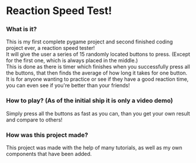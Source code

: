 # Reaction Speed Test!  
### What is it?  
This is my first complete pygame project and second finished coding project ever, a reaction speed tester!  
It will give the user a series of 15 randomly located buttons to press. (Except for the first one, which is always placed in the middle.)  
This is done as there is timer which finishes when you successfully press all the buttons, that then finds the average of how long it takes for one button.  
It is for anyone wanting to practice or see if they have a good reaction time, you can even see if you're better than your friends!  
### How to play? (As of the initial ship it is only a video demo)  
Simply press all the buttons as fast as you can, than you get your own result and compare to others!  
### How was this project made?  
This project was made with the help of many tutorials, as well as my own components that have been added.  
